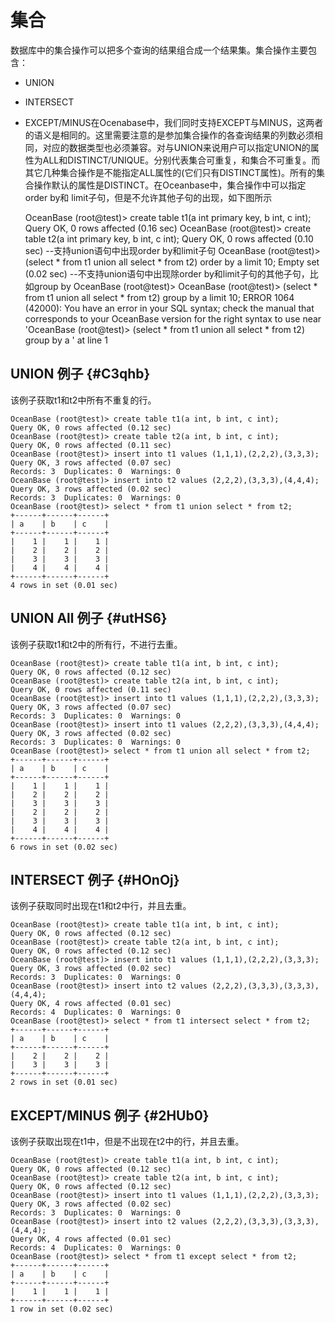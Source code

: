 集合 
=======================



数据库中的集合操作可以把多个查询的结果组合成一个结果集。集合操作主要包含：

* UNION




<!-- -->

* INTERSECT




<!-- -->

* EXCEPT/MINUS在Ocenabase中，我们同时支持EXCEPT与MINUS，这两者的语义是相同的。这里需要注意的是参加集合操作的各查询结果的列数必须相同，对应的数据类型也必须兼容。对与UNION来说用户可以指定UNION的属性为ALL和DISTINCT/UNIQUE。分别代表集合可重复，和集合不可重复。而其它几种集合操作是不能指定ALL属性的(它们只有DISTINCT属性)。所有的集合操作默认的属性是DISTINCT。在Oceanbase中，集合操作中可以指定order by和 limit子句，但是不允许其他子句的出现，如下图所示




    OceanBase (root@test)> create table t1(a int primary key, b int, c int);
    Query OK, 0 rows affected (0.16 sec)
    OceanBase (root@test)> create table t2(a int primary key, b int, c int);
    Query OK, 0 rows affected (0.10 sec)
    --支持union语句中出现order by和limit子句
    OceanBase (root@test)> (select * from t1 union all select * from t2) order by a limit 10;
    Empty set (0.02 sec)
    --不支持union语句中出现除order by和limit子句的其他子句，比如group by
    OceanBase (root@test)> OceanBase (root@test)> (select * from t1 union all select * from t2) group by a limit 10;
    ERROR 1064 (42000): You have an error in your SQL syntax; check the manual that corresponds to your OceanBase version for the right syntax to use near 'OceanBase (root@test)> (select * from t1 union all select * from t2) group by a ' at line 1





UNION 例子 {#C3qhb}
-----------------

该例子获取t1和t2中所有不重复的行。

    OceanBase (root@test)> create table t1(a int, b int, c int);
    Query OK, 0 rows affected (0.12 sec)
    OceanBase (root@test)> create table t2(a int, b int, c int);
    Query OK, 0 rows affected (0.11 sec)
    OceanBase (root@test)> insert into t1 values (1,1,1),(2,2,2),(3,3,3);
    Query OK, 3 rows affected (0.07 sec)
    Records: 3  Duplicates: 0  Warnings: 0
    OceanBase (root@test)> insert into t2 values (2,2,2),(3,3,3),(4,4,4);
    Query OK, 3 rows affected (0.02 sec)
    Records: 3  Duplicates: 0  Warnings: 0
    OceanBase (root@test)> select * from t1 union select * from t2;
    +------+------+------+
    | a    | b    | c    |
    +------+------+------+
    |    1 |    1 |    1 |
    |    2 |    2 |    2 |
    |    3 |    3 |    3 |
    |    4 |    4 |    4 |
    +------+------+------+
    4 rows in set (0.01 sec)





UNION All 例子 {#utHS6}
---------------------

该例子获取t1和t2中的所有行，不进行去重。

    OceanBase (root@test)> create table t1(a int, b int, c int);
    Query OK, 0 rows affected (0.12 sec)
    OceanBase (root@test)> create table t2(a int, b int, c int);
    Query OK, 0 rows affected (0.11 sec)
    OceanBase (root@test)> insert into t1 values (1,1,1),(2,2,2),(3,3,3);
    Query OK, 3 rows affected (0.07 sec)
    Records: 3  Duplicates: 0  Warnings: 0
    OceanBase (root@test)> insert into t1 values (2,2,2),(3,3,3),(4,4,4);
    Query OK, 3 rows affected (0.02 sec)
    Records: 3  Duplicates: 0  Warnings: 0
    OceanBase (root@test)> select * from t1 union all select * from t2;
    +------+------+------+
    | a    | b    | c    |
    +------+------+------+
    |    1 |    1 |    1 |
    |    2 |    2 |    2 |
    |    3 |    3 |    3 |
    |    2 |    2 |    2 |
    |    3 |    3 |    3 |
    |    4 |    4 |    4 |
    +------+------+------+
    6 rows in set (0.02 sec)





INTERSECT 例子 {#HOnOj}
---------------------

该例子获取同时出现在t1和t2中行，并且去重。

    OceanBase (root@test)> create table t1(a int, b int, c int);
    Query OK, 0 rows affected (0.12 sec)
    OceanBase (root@test)> create table t2(a int, b int, c int);
    Query OK, 0 rows affected (0.12 sec)
    OceanBase (root@test)> insert into t1 values (1,1,1),(2,2,2),(3,3,3);
    Query OK, 3 rows affected (0.02 sec)
    Records: 3  Duplicates: 0  Warnings: 0
    OceanBase (root@test)> insert into t2 values (2,2,2),(3,3,3),(3,3,3),(4,4,4);
    Query OK, 4 rows affected (0.01 sec)
    Records: 4  Duplicates: 0  Warnings: 0
    OceanBase (root@test)> select * from t1 intersect select * from t2;
    +------+------+------+
    | a    | b    | c    |
    +------+------+------+
    |    2 |    2 |    2 |
    |    3 |    3 |    3 |
    +------+------+------+
    2 rows in set (0.01 sec)





EXCEPT/MINUS 例子 {#2HUb0}
------------------------

该例子获取出现在t1中，但是不出现在t2中的行，并且去重。

    OceanBase (root@test)> create table t1(a int, b int, c int);
    Query OK, 0 rows affected (0.12 sec)
    OceanBase (root@test)> create table t2(a int, b int, c int);
    Query OK, 0 rows affected (0.12 sec)
    OceanBase (root@test)> insert into t1 values (1,1,1),(2,2,2),(3,3,3);
    Query OK, 3 rows affected (0.02 sec)
    Records: 3  Duplicates: 0  Warnings: 0
    OceanBase (root@test)> insert into t2 values (2,2,2),(3,3,3),(3,3,3),(4,4,4);
    Query OK, 4 rows affected (0.01 sec)
    Records: 4  Duplicates: 0  Warnings: 0
    OceanBase (root@test)> select * from t1 except select * from t2;
    +------+------+------+
    | a    | b    | c    |
    +------+------+------+
    |    1 |    1 |    1 |
    +------+------+------+
    1 row in set (0.02 sec)


